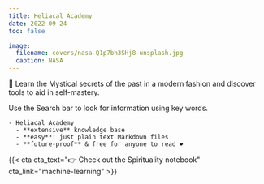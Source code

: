 ```yaml
---
title: Heliacal Academy
date: 2022-09-24
toc: false

image:
  filename: covers/nasa-Q1p7bh3SHj8-unsplash.jpg
  caption: NASA
---
```


🧠 Learn the Mystical secrets of the past in a modern fashion and discover tools to aid in self-mastery.

Use the Search bar to look for information using key words. 


```markmap {height="200px"}
- Heliacal Academy
  - **extensive** knowledge base
  - **easy**: just plain text Markdown files
  - **future-proof** & free for anyone to read ❤️
```

{{< cta cta_text="👉 Check out the Spirituality notebook" cta_link="machine-learning" >}}
